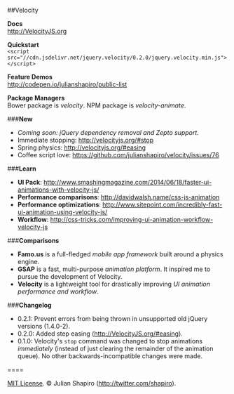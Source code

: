 ##Velocity

**Docs**  
http://VelocityJS.org

**Quickstart**  
`<script src="//cdn.jsdelivr.net/jquery.velocity/0.2.0/jquery.velocity.min.js"></script>`

**Feature Demos**  
http://codepen.io/julianshapiro/public-list

**Package Managers**  
Bower package is *velocity*. NPM package is *velocity-animate*.

###**New**

- *Coming soon: jQuery dependency removal and Zepto support.*
- Immediate stopping: http://velocityjs.org/#stop
- Spring physics: http://velocityjs.org/#easing
- Coffee script love: https://github.com/julianshapiro/velocity/issues/76

###**Learn**

- **UI Pack**: http://www.smashingmagazine.com/2014/06/18/faster-ui-animations-with-velocity-js/
- **Performance comparisons**: http://davidwalsh.name/css-js-animation
- **Performance optimizations**: http://www.sitepoint.com/incredibly-fast-ui-animation-using-velocity-js/
- **Workflow**: http://css-tricks.com/improving-ui-animation-workflow-velocity-js

###**Comparisons**

- **Famo.us** is a full-fledged *mobile app framework* built around a physics engine.
- **GSAP** is a fast, multi-purpose *animation platform*. It inspired me to pursue the development of Velocity.
- **Velocity** is a lightweight tool for drastically improving *UI animation performance and workflow*.

###**Changelog**

- 0.2.1: Prevent errors from being thrown in unsupported old jQuery versions (1.4.0-2).
- 0.2.0: Added step easing (http://VelocityJS.org/#easing).
- 0.1.0: Velocity's `stop` command was changed to stop animations *immediately* (instead of just clearing the remainder of the animation queue). No other backwards-incompatible changes were made.

====

[MIT License](LICENSE). © Julian Shapiro (http://twitter.com/shapiro).
